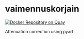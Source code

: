 # vaimennuskorjain
[![Docker Repository on Quay](https://quay.io/repository/fmi/cliart/status "Docker Repository on Quay")](https://quay.io/repository/fmi/cliart)

Attenuation correction using pyart.
